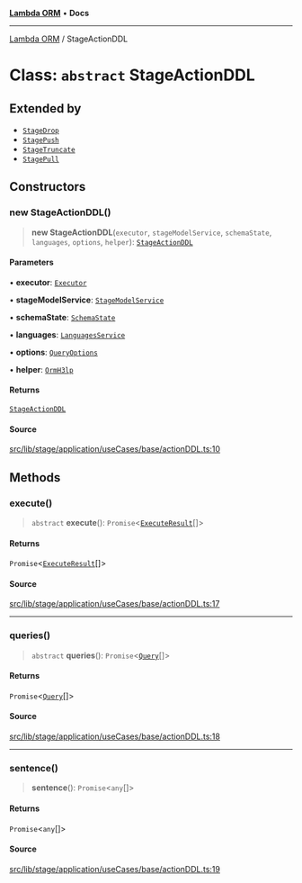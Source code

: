 [**Lambda ORM**](../README.md) • **Docs**

***

[Lambda ORM](../README.md) / StageActionDDL

# Class: `abstract` StageActionDDL

## Extended by

- [`StageDrop`](StageDrop.md)
- [`StagePush`](StagePush.md)
- [`StageTruncate`](StageTruncate.md)
- [`StagePull`](StagePull.md)

## Constructors

### new StageActionDDL()

> **new StageActionDDL**(`executor`, `stageModelService`, `schemaState`, `languages`, `options`, `helper`): [`StageActionDDL`](StageActionDDL.md)

#### Parameters

• **executor**: [`Executor`](../interfaces/Executor.md)

• **stageModelService**: [`StageModelService`](StageModelService.md)

• **schemaState**: [`SchemaState`](SchemaState.md)

• **languages**: [`LanguagesService`](LanguagesService.md)

• **options**: [`QueryOptions`](../interfaces/QueryOptions.md)

• **helper**: [`OrmH3lp`](OrmH3lp.md)

#### Returns

[`StageActionDDL`](StageActionDDL.md)

#### Source

[src/lib/stage/application/useCases/base/actionDDL.ts:10](https://github.com/lambda-orm/lambdaorm/blob/15952b17a2af20fc678f913dd5cbf226a467196b/src/lib/stage/application/useCases/base/actionDDL.ts#L10)

## Methods

### execute()

> `abstract` **execute**(): `Promise`\<[`ExecuteResult`](../interfaces/ExecuteResult.md)[]\>

#### Returns

`Promise`\<[`ExecuteResult`](../interfaces/ExecuteResult.md)[]\>

#### Source

[src/lib/stage/application/useCases/base/actionDDL.ts:17](https://github.com/lambda-orm/lambdaorm/blob/15952b17a2af20fc678f913dd5cbf226a467196b/src/lib/stage/application/useCases/base/actionDDL.ts#L17)

***

### queries()

> `abstract` **queries**(): `Promise`\<[`Query`](Query.md)[]\>

#### Returns

`Promise`\<[`Query`](Query.md)[]\>

#### Source

[src/lib/stage/application/useCases/base/actionDDL.ts:18](https://github.com/lambda-orm/lambdaorm/blob/15952b17a2af20fc678f913dd5cbf226a467196b/src/lib/stage/application/useCases/base/actionDDL.ts#L18)

***

### sentence()

> **sentence**(): `Promise`\<`any`[]\>

#### Returns

`Promise`\<`any`[]\>

#### Source

[src/lib/stage/application/useCases/base/actionDDL.ts:19](https://github.com/lambda-orm/lambdaorm/blob/15952b17a2af20fc678f913dd5cbf226a467196b/src/lib/stage/application/useCases/base/actionDDL.ts#L19)
